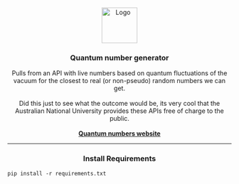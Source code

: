 <br />
<p align="center">
  <a href="https://github.com/andrewgosselin/lrvl-hub">
    <img src="https://cyrexag.com/assets/branding/logo.png" alt="Logo" width="80" height="80">
  </a>

  <h3 align="center">Quantum number generator</h3>

  <p align="center">
    Pulls from an API with live numbers based on quantum fluctuations of the vacuum for the closest to real (or non-pseudo) random numbers we can get.
    <br/>
   <br />
    Did this just to see what the outcome would be, its very cool that the Australian National University provides these APIs free of charge to the public.
    <br />
   <br />
    <a target="_blank" href="https://qrng.anu.edu.au"><strong>Quantum numbers website</strong></a>
  </p>
  <hr>
  <h3 align="center">Install Requirements</h3>

  <p align="center">
    
    pip install -r requirements.txt 
  </p>
</p>
